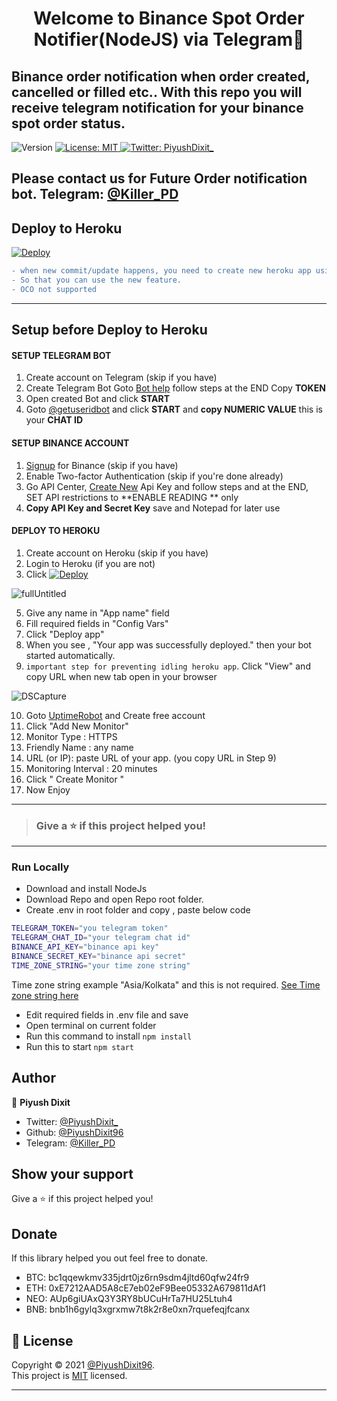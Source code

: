 <h1 align="center">Welcome to Binance Spot Order Notifier(NodeJS) via Telegram👋</h1>
<h2>Binance order notification when order created, cancelled or filled etc.. With this repo you will receive telegram notification for your binance spot order status.</h2>

<p>
  <img alt="Version" src="https://img.shields.io/badge/version-1.0-blue.svg?cacheSeconds=2592000" />
  <a href="https://github.com/PiyushDixit96/binance-order-notifier/blob/main/LICENSE" target="_blank">
    <img alt="License: MIT" src="https://img.shields.io/badge/License-MIT-yellow.svg" />
  </a>
  <a href="https://twitter.com/PiyushDixit_" target="_blank">
    <img alt="Twitter: PiyushDixit_" src="https://img.shields.io/twitter/follow/PiyushDixit_.svg?style=social" />
  </a>
</p>

## Please contact us for Future Order notification bot. Telegram: [@Killer_PD](https://t.me/Killer_PD)

<h2>Deploy to Heroku</h2>

[![Deploy](https://www.herokucdn.com/deploy/button.svg)](https://heroku.com/deploy?template=https://github.com/PiyushDixit96/binance-order-notifier)


```diff
- when new commit/update happens, you need to create new heroku app using Deploy to heroku button,
- So that you can use the new feature.
- OCO not supported
```
------------
<h2>Setup before Deploy to Heroku</h2>

<h4>SETUP TELEGRAM BOT</h4>

1. Create account on Telegram (skip if you have)
2. Create Telegram Bot Goto [Bot help](https://core.telegram.org/bots#3-how-do-i-create-a-bot) follow steps at the END Copy **TOKEN**
3. Open created Bot and click **START**
4. Goto [@getuseridbot](https://t.me/getuseridbot) and click **START** and **copy NUMERIC VALUE** this is your **CHAT ID**

<h4>SETUP BINANCE ACCOUNT</h4>

1. [Signup](https://www.binance.com/en/register?ref=35219097) for Binance (skip if you have)
2. Enable Two-factor Authentication (skip if you're done already)
3. Go API Center, [Create New](https://www.binance.com/en/my/settings/api-management?ref=35219097) Api Key and follow steps and at the END, SET API restrictions to  **ENABLE READING ** only
4. **Copy API Key and Secret Key** save and Notepad for later use

<h4>DEPLOY TO HEROKU</h4>

1. Create account on Heroku (skip if you have)
2. Login to Heroku (if you are not)
3. Click [![Deploy](https://www.herokucdn.com/deploy/button.svg)](https://heroku.com/deploy?template=https://github.com/PiyushDixit96/binance-order-notifier)

![fullUntitled](https://user-images.githubusercontent.com/79581397/117697809-89587b00-b1e0-11eb-98d3-3086f973ce84.jpg)

5. Give any name in "App name" field
6. Fill required fields in "Config Vars"
7. Click "Deploy app"
8. When you see , "Your app was successfully deployed." then your bot started automatically.
9. `important step for preventing idling heroku app`. Click "View" and copy URL when new tab open in your browser

![DSCapture](https://user-images.githubusercontent.com/79581397/117698015-d1779d80-b1e0-11eb-8b57-0224ab96e3ee.JPG)

10. Goto [UptimeRobot](https://uptimerobot.com/) and Create free account
11. Click "Add New Monitor"
12. Monitor Type : HTTPS
13. Friendly Name : any name
14. URL (or IP): paste URL of your app. (you copy URL in Step 9)
15. Monitoring Interval : 20 minutes
16. Click " Create Monitor "
17. Now Enjoy
------------
> <h3>Give a ⭐️ if this project helped you!</h3>
------------
### Run Locally
- Download and install NodeJs
- Download Repo and open Repo root folder.
- Create .env in root folder and copy , paste below code
 ```sh
TELEGRAM_TOKEN="you telegram token"
TELEGRAM_CHAT_ID="your telegram chat id"
BINANCE_API_KEY="binance api key"
BINANCE_SECRET_KEY="binance api secret"
TIME_ZONE_STRING="your time zone string"

```

Time zone string example "Asia/Kolkata" and this is not required. [See Time zone string here](https://en.wikipedia.org/wiki/List_of_tz_database_time_zones)

- Edit required fields in .env file and save
- Open terminal on current folder 
- Run this command to install `npm install`
- Run this to start `npm start`

## Author

👤 **Piyush Dixit**

* Twitter: [@PiyushDixit\_](https://twitter.com/PiyushDixit_)
* Github: [@PiyushDixit96](https://github.com/PiyushDixit96)
* Telegram: [@Killer_PD](https://t.me/Killer_PD)

## Show your support

Give a ⭐️ if this project helped you!

## Donate
If this library helped you out feel free to donate.

- BTC: bc1qqewkmv335jdrt0jz6rn9sdm4jltd60qfw24fr9
- ETH: 0xE7212AAD5A8cE7eb02eF9Bee05332A679811dAf1
- NEO: AUp6giUAxQ3Y3RY8bUCuHrTa7HU25Ltuh4
- BNB: bnb1h6gylq3xgrxmw7t8k2r8e0xn7rquefeqjfcanx

## 📝 License

Copyright © 2021 [@PiyushDixit96](https://github.com/PiyushDixit96).<br />
This project is [MIT](https://github.com/PiyushDixit96/binance-order-notifier/blob/main/LICENSE) licensed.
***
